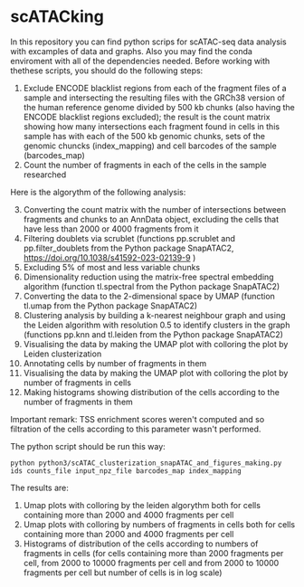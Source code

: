# scATACking
In this repository you can find python scrips for scATAC-seq data analysis with excamples of data and graphs. Also you may find the conda enviroment with all of the dependencies needed. Before working with thethese scripts, you should do the following steps:

1. Exclude ENCODE blacklist regions from each of the fragment files of a sample and intersecting the resulting files with the GRCh38 version of the human reference genome divided by 500 kb chunks (also having the ENCODE blacklist regions excluded); the result is the count matrix showing how many intersections each fragment found in cells in this sample has with each of the 500 kb genomic chunks, sets of the genomic chuncks (index_mapping) and cell barcodes of the sample (barcodes_map)
2. Count the number of fragments in each of the cells in the sample researched

Here is the algorythm of the following analysis:

3. Converting the count matrix with the number of intersections between fragments and chunks to an AnnData object, excluding the cells that have less than 2000 or 4000 fragments from it
4. Filtering doublets via scrublet (functions pp.scrublet and pp.filter_doublets from the Python package SnapATAC2, https://doi.org/10.1038/s41592-023-02139-9 )
5. Excluding 5% of most and less variable chunks
6. Dimensionality reduction using the matrix-free spectral embedding algorithm (function tl.spectral from the Python package SnapATAC2)
7. Converting the data to the 2-dimensional space by UMAP (function tl.umap from the Python package SnapATAC2)
8. Clustering analysis by building a k-nearest neighbour graph and using the Leiden algorithm with resolution 0.5 to identify clusters in the graph (functions pp.knn and tl.leiden from the Python package SnapATAC2)
9. Visualising the data by making the UMAP plot with colloring the plot by Leiden clusterization
10. Annotating cells by number of fragments in them
11. Visualising the data by making the UMAP plot with colloring the plot by number of fragments in cells
10. Making histograms showing distribution of the cells according to the number of fragments in them

Important remark: TSS enrichment scores weren't computed and so filtration of the cells according to this parameter wasn't performed.

The python script should be run this way:

`python python3/scATAC_clusterization_snapATAC_and_figures_making.py ids counts_file input_npz_file barcodes_map index_mapping`

The results are:
1. Umap plots with colloring by the leiden algorythm both for cells containing more than 2000 and 4000 fragments per cell
2. Umap plots with colloring by numbers of fragments in cells both for cells containing more than 2000 and 4000 fragments per cell
3. Histograms of distribution of the cells according to numbers of fragments in cells (for cells containing more than 2000 fragments per cell, from 2000 to 10000 fragments per cell and from 2000 to 10000 fragments per cell but number of cells is in log scale)
